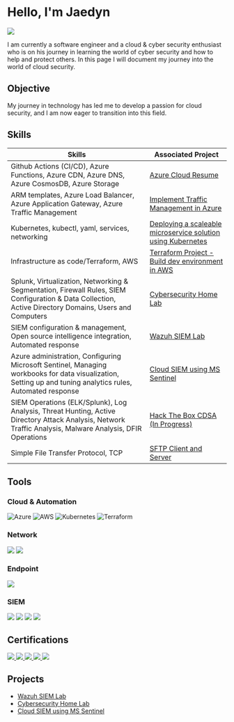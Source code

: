 # Hello, I'm Jaedyn
<a href="https://www.linkedin.com/in/jaedyn-damms"><img src="https://img.shields.io/badge/-LinkedIn-0072b1?&style=for-the-badge&logo=linkedin&logoColor=white" /></a>


I am currently a software engineer and a cloud & cyber security enthusiast who is on his journey in learning the world of cyber security and how to help and protect others. In this page I will document my journey into the world of cloud security.

## Objective

My journey in technology has led me to develop a passion for cloud security, and I am now eager to transition into this field.
## Skills

| Skills                                         | Associated Project         |
|-----------------------------------------------|----------------------------|
| Github Actions (CI/CD), Azure Functions, Azure CDN, Azure DNS, Azure CosmosDB, Azure Storage | <a href="https://github.com/Damms/azure-resume">Azure Cloud Resume</a> |
| ARM templates, Azure Load Balancer, Azure Application Gateway, Azure Traffic Management | <a href="https://github.com/Damms/AzureNetworkTrafficManagement">Implement Traffic Management in Azure</a> |
| Kubernetes, kubectl, yaml, services, networking | <a href="https://github.com/Damms/BasicVotingApp">Deploying a scaleable microservice solution using Kubernetes</a> |
| Infrastructure as code/Terraform, AWS | <a href="https://github.com/Damms/TerraformProject1">Terraform Project - Build dev environment in AWS</a> |
| Splunk, Virtualization, Networking & Segmentation, Firewall Rules, SIEM Configuration & Data Collection,<br>Active Directory Domains, Users and Computers | <a href="https://github.com/Damms/CyberSecurityHomeLab">Cybersecurity Home Lab</a>|
| SIEM configuration & management, Open source intelligence integration, Automated response | <a href="https://github.com/Damms/WazuhSIEMLab">Wazuh SIEM Lab</a> |
|  Azure administration, Configuring Microsoft Sentinel, Managing workbooks for data visualization,<br>Setting up and tuning analytics rules, Automated response       | <a href="https://github.com/Damms/ConfigureMicrosoftSentinel">Cloud SIEM using MS Sentinel</a>|
|  SIEM Operations (ELK/Splunk), Log Analysis, Threat Hunting, Active Directory Attack Analysis, Network Traffic Analysis, Malware Analysis, DFIR Operations     | <a href="https://academy.hackthebox.com/preview/certifications/htb-certified-defensive-security-analyst">Hack The Box CDSA (In Progress)</a> |
|  Simple File Transfer Protocol, TCP    | <a href="https://github.com/Damms/java-sftp">SFTP Client and Server</a> |

## Tools

### Cloud & Automation
![Azure](https://img.shields.io/badge/azure-%230072C6.svg?style=for-the-badge&logo=microsoftazure&logoColor=white)
![AWS](https://img.shields.io/badge/AWS-%23FF9900.svg?style=for-the-badge&logo=amazon-aws&logoColor=white)
![Kubernetes](https://img.shields.io/badge/kubernetes-%23326ce5.svg?style=for-the-badge&logo=kubernetes&logoColor=white)
![Terraform](https://img.shields.io/badge/terraform-%235835CC.svg?style=for-the-badge&logo=terraform&logoColor=white)

### Network
<div>
    <img src="https://img.shields.io/badge/-Wireshark-1679A7?&style=for-the-badge&logo=Wireshark&logoColor=white" />
    <img src="https://img.shields.io/badge/-Suricata-EF3B2D?&style=for-the-badge&logo=Suricata&logoColor=white" />
</div>

### Endpoint
<div>
    <img src="https://img.shields.io/badge/-Microsoft_Defender_for_Endpoint-00A4EF?&style=for-the-badge&logo=Microsoft&logoColor=white" />
</div>

### SIEM
<div>
    <img src="https://img.shields.io/badge/-Microsoft_Sentinel-0078D4?&style=for-the-badge&logo=Microsoft&logoColor=white" />
    <img src="https://img.shields.io/badge/-Splunk-000000?&style=for-the-badge&logo=Splunk&logoColor=white" />
    <img src="https://img.shields.io/badge/-Elastic-005571?&style=for-the-badge&logo=Elastic&logoColor=white" />
    <img src="https://img.shields.io/badge/Kibana-005571?style=for-the-badge&logo=Kibana&logoColor=white" />
    
</div>

## Certifications
<div>
<a href="https://www.credly.com/badges/56808cb8-005a-44ae-985b-12b516e62d79/public_url">
  <img src="https://img.shields.io/badge/-Security%2B-FF0000?&style=for-the-badge&logo=CompTIA&logoColor=white"/>
</a>
<a href="https://academy.hackthebox.com/preview/certifications/htb-certified-defensive-security-analyst" >
  <img src="https://img.shields.io/badge/HackTheBox-111927?style=for-the-badge&logo=Hack%20The%20Box&logoColor=9FEF00" />
</a>

<a href="https://learn.microsoft.com/api/credentials/share/en-gb/JaedynDamms-1608/E40E566641FAFAA9?sharingId=592CAF5B8FD33BDB">
  <img src="https://img.shields.io/badge/-Microsoft%20Sentinel-0089D6?style=for-the-badge&logo=microsoft&logoColor=white"/>
</a>
<a href="https://www.credly.com/badges/43cd1605-f36f-4fee-acd4-1e1bed78144d/public_url" >
  <img src="https://img.shields.io/badge/-Azure%20Fundamentals-0089D6?style=for-the-badge&logo=microsoft-azure&logoColor=white"/>
</a>
<a href="https://www.credly.com/badges/afa91228-e949-496f-aed2-2a62cda91fea/public_url" >
  <img src="https://img.shields.io/badge/-Google%20Cybersecurity%20Certificate-4285F4?style=for-the-badge&logo=google&logoColor=white" />
</a>


    
</div>

## Projects

- <a href="https://github.com/Damms/WazuhSIEMLab">Wazuh SIEM Lab</a>
- <a href="https://github.com/Damms/CyberSecurityHomeLab">Cybersecurity Home Lab</a>
- <a href="https://github.com/Damms/ConfigureMicrosoftSentinel">Cloud SIEM using MS Sentinel</a>
